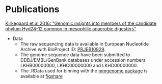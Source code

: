 # Publications

[Kirkegaard et al 2016: "Genomic insights into members of the candidate phylum Hyd24-12 common in mesophilic anaerobic digesters"](https://doi.org/10.1038/ismej.2016.43)
* Data
  * The raw sequencing data is available in European Nucleotide Archive with BioProject ID: [PRJEB10929](http://www.ncbi.nlm.nih.gov/bioproject/?term=PRJEB10929).
  * The genome sequence data have been submitted to DDBJ/EMBL/GenBank databases under accession numbers LKHB00000000, LKHC00000000 and LKHD00000000.
  * The .RData used for binning with the [mmgenome package](http://madsalbertsen.github.io/mmgenome/) is available at [figshare](https://figshare.com/authors/Rasmus_Kirkegaard/2604133) 
